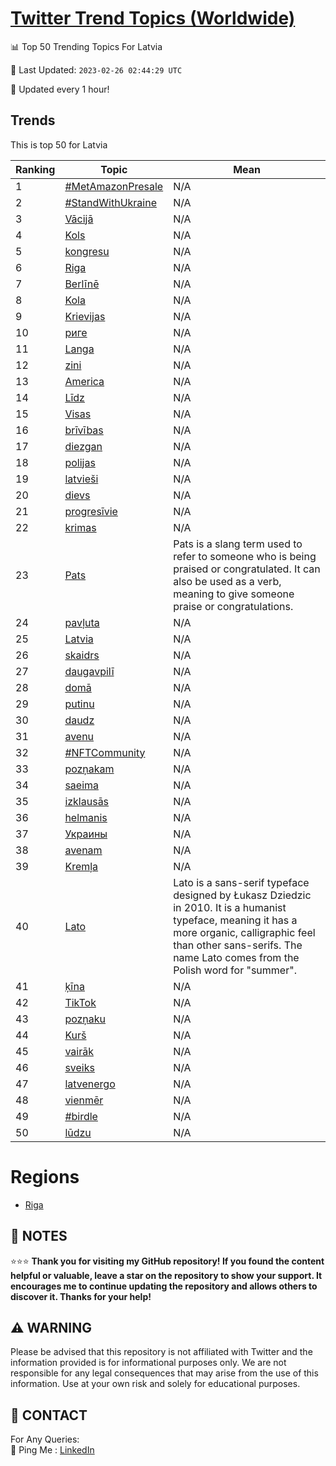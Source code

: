[Twitter Trend Topics (Worldwide)](https://github.com/ErcinDedeoglu/Twitter-Trend-Topics)
==========


📊 Top 50 Trending Topics For Latvia

📆 Last Updated: `2023-02-26 02:44:29 UTC`

🔧 Updated every 1 hour!


## Trends

This is top 50 for Latvia

| Ranking | Topic | Mean |
| ------- | ------------ | ------------ |
| 1 | [#MetAmazonPresale](http://twitter.com/search?q=%23MetAmazonPresale) | N/A |
| 2 | [#StandWithUkraine](http://twitter.com/search?q=%23StandWithUkraine) | N/A |
| 3 | [Vācijā](http://twitter.com/search?q=V%c4%81cij%c4%81) | N/A |
| 4 | [Kols](http://twitter.com/search?q=Kols) | N/A |
| 5 | [kongresu](http://twitter.com/search?q=kongresu) | N/A |
| 6 | [Riga](http://twitter.com/search?q=Riga) | N/A |
| 7 | [Berlīnē](http://twitter.com/search?q=Berl%c4%abn%c4%93) | N/A |
| 8 | [Kola](http://twitter.com/search?q=Kola) | N/A |
| 9 | [Krievijas](http://twitter.com/search?q=Krievijas) | N/A |
| 10 | [риге](http://twitter.com/search?q=%d1%80%d0%b8%d0%b3%d0%b5) | N/A |
| 11 | [Langa](http://twitter.com/search?q=Langa) | N/A |
| 12 | [zini](http://twitter.com/search?q=zini) | N/A |
| 13 | [America](http://twitter.com/search?q=America) | N/A |
| 14 | [Līdz](http://twitter.com/search?q=L%c4%abdz) | N/A |
| 15 | [Visas](http://twitter.com/search?q=Visas) | N/A |
| 16 | [brīvības](http://twitter.com/search?q=br%c4%abv%c4%abbas) | N/A |
| 17 | [diezgan](http://twitter.com/search?q=diezgan) | N/A |
| 18 | [polijas](http://twitter.com/search?q=polijas) | N/A |
| 19 | [latvieši](http://twitter.com/search?q=latvie%c5%a1i) | N/A |
| 20 | [dievs](http://twitter.com/search?q=dievs) | N/A |
| 21 | [progresīvie](http://twitter.com/search?q=progres%c4%abvie) | N/A |
| 22 | [krimas](http://twitter.com/search?q=krimas) | N/A |
| 23 | [Pats](http://twitter.com/search?q=Pats) | Pats is a slang term used to refer to someone who is being praised or congratulated. It can also be used as a verb, meaning to give someone praise or congratulations. |
| 24 | [pavļuta](http://twitter.com/search?q=pav%c4%bcuta) | N/A |
| 25 | [Latvia](http://twitter.com/search?q=Latvia) | N/A |
| 26 | [skaidrs](http://twitter.com/search?q=skaidrs) | N/A |
| 27 | [daugavpilī](http://twitter.com/search?q=daugavpil%c4%ab) | N/A |
| 28 | [domā](http://twitter.com/search?q=dom%c4%81) | N/A |
| 29 | [putinu](http://twitter.com/search?q=putinu) | N/A |
| 30 | [daudz](http://twitter.com/search?q=daudz) | N/A |
| 31 | [avenu](http://twitter.com/search?q=avenu) | N/A |
| 32 | [#NFTCommunity](http://twitter.com/search?q=%23NFTCommunity) | N/A |
| 33 | [pozņakam](http://twitter.com/search?q=poz%c5%86akam) | N/A |
| 34 | [saeima](http://twitter.com/search?q=saeima) | N/A |
| 35 | [izklausās](http://twitter.com/search?q=izklaus%c4%81s) | N/A |
| 36 | [helmanis](http://twitter.com/search?q=helmanis) | N/A |
| 37 | [Украины](http://twitter.com/search?q=%d0%a3%d0%ba%d1%80%d0%b0%d0%b8%d0%bd%d1%8b) | N/A |
| 38 | [avenam](http://twitter.com/search?q=avenam) | N/A |
| 39 | [Kremļa](http://twitter.com/search?q=Krem%c4%bca) | N/A |
| 40 | [Lato](http://twitter.com/search?q=Lato) | Lato is a sans-serif typeface designed by Łukasz Dziedzic in 2010. It is a humanist typeface, meaning it has a more organic, calligraphic feel than other sans-serifs. The name Lato comes from the Polish word for "summer". |
| 41 | [ķīna](http://twitter.com/search?q=%c4%b7%c4%abna) | N/A |
| 42 | [TikTok](http://twitter.com/search?q=TikTok) | N/A |
| 43 | [pozņaku](http://twitter.com/search?q=poz%c5%86aku) | N/A |
| 44 | [Kurš](http://twitter.com/search?q=Kur%c5%a1) | N/A |
| 45 | [vairāk](http://twitter.com/search?q=vair%c4%81k) | N/A |
| 46 | [sveiks](http://twitter.com/search?q=sveiks) | N/A |
| 47 | [latvenergo](http://twitter.com/search?q=latvenergo) | N/A |
| 48 | [vienmēr](http://twitter.com/search?q=vienm%c4%93r) | N/A |
| 49 | [#birdle](http://twitter.com/search?q=%23birdle) | N/A |
| 50 | [lūdzu](http://twitter.com/search?q=l%c5%abdzu) | N/A |



# Regions

* [Riga](</Latvia/Riga.md>)



## 📝 NOTES

⭐⭐⭐ **Thank you for visiting my GitHub repository! If you found the content helpful or valuable, leave a star on the repository to show your support. It encourages me to continue updating the repository and allows others to discover it. Thanks for your help!**


## ⚠️ WARNING

Please be advised that this repository is not affiliated with Twitter and the information provided is for informational purposes only. We are not responsible for any legal consequences that may arise from the use of this information. Use at your own risk and solely for educational purposes.


## 📨 CONTACT

 For Any Queries:  
            🏓 Ping Me : [LinkedIn](https://www.linkedin.com/in/ercindedeoglu/)
